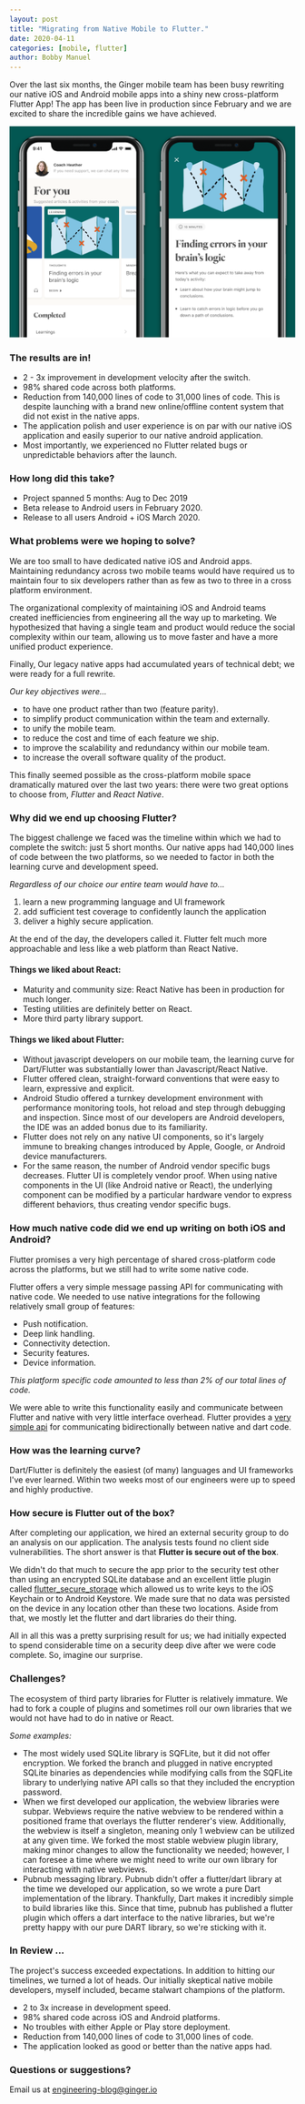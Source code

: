 ```yaml
---
layout: post
title: "Migrating from Native Mobile to Flutter."
date: 2020-04-11
categories: [mobile, flutter]
author: Bobby Manuel 
---
```


Over the last six months, the Ginger mobile team has been busy rewriting our native iOS and Android mobile apps into a shiny new cross-platform Flutter App!  The app has been live in production since February and we are excited to share the incredible gains we have achieved.

![Ginger screenshots](/assets/images/ginger_home_screenshots.png)

### The results are in!

- 2 - 3x improvement in development velocity after the switch.
- 98% shared code across both platforms.
- Reduction from 140,000 lines of code to 31,000 lines of code.  This is despite launching with a brand new online/offline content system that did not exist in the native apps.
- The application polish and user experience is on par with our native iOS application and easily superior to our native android application.
- Most importantly, we experienced no Flutter related bugs or unpredictable behaviors after the launch.

### How long did this take? 

- Project spanned 5 months: Aug to Dec 2019 
- Beta release to Android users in February 2020.
- Release to all users Android + iOS March 2020.

### What problems were we hoping to solve?

We are too small to have dedicated native iOS and Android apps.  Maintaining redundancy across two mobile teams would have required us to maintain four to six developers rather than as few as two to three in a cross platform environment.

The organizational complexity of maintaining iOS and Android teams created inefficiencies from engineering all the way up to marketing.  We hypothesized that having a single team and product would reduce the social complexity within our team, allowing us to move faster and have a more unified product experience.

Finally, Our legacy native apps had accumulated years of technical debt; we were ready for a full rewrite.

_Our key objectives were..._

- to have one product rather than two (feature parity).
- to simplify product communication within the team and externally. 
- to unify the mobile team. 
- to reduce the cost and time of each feature we ship. 
- to improve the scalability and redundancy within our mobile team.
- to increase the overall software quality of the product. 

This finally seemed possible as the cross-platform mobile space dramatically matured over the last two years: there were two great options to choose from, _Flutter_ and _React Native_.


### Why did we end up choosing Flutter? 

The biggest challenge we faced was the timeline within which we had to complete the switch: just 5 short months.  Our native apps had 140,000 lines of code between the two platforms, so we needed to factor in both the learning curve and development speed.

_Regardless of our choice our entire team would have to..._

1. learn a new programming language and UI framework
3. add sufficient test coverage to confidently launch the application
4. deliver a highly secure application. 

At the end of the day, the developers called it.  Flutter felt much more approachable and less like a web platform than React Native.

#### Things we liked about React:

- Maturity and community size: React Native has been in production for much longer.
- Testing utilities are definitely better on React.
- More third party library support.

#### Things we liked about Flutter:

- Without javascript developers on our mobile team, the learning curve for Dart/Flutter was substantially lower than Javascript/React Native. 
- Flutter offered clean, straight-forward conventions that were easy to learn, expressive and explicit.
- Android Studio offered a turnkey development environment with performance monitoring tools, hot reload and step through debugging and inspection.  Since most of our developers are Android developers, the IDE was an added bonus due to its familiarity.
- Flutter does not rely on any native UI components, so it's largely immune to breaking changes introduced by Apple, Google, or Android device manufacturers.
- For the same reason, the number of Android vendor specific bugs decreases.  Flutter UI is completely vendor proof.  When using native components in the UI (like Android native or React), the underlying component can be modified by a particular hardware vendor to express different behaviors, thus creating vendor specific bugs.

### How much native code did we end up writing on both iOS and Android? 

Flutter promises a very high percentage of shared cross-platform code across the platforms, but we still had to write some native code. 

Flutter offers a very simple message passing API for communicating with native code.  We needed to use native integrations for the following relatively small group of features: 

- Push notification.
- Deep link handling.
- Connectivity detection.
- Security features.
- Device information. 

_This platform specific code amounted to less than 2% of our total lines of code._ 

We were able to write this functionality easily and communicate between Flutter and native with very little interface overhead. Flutter provides a [very simple api](https://flutter.dev/docs/development/platform-integration/platform-channels#architecture) for communicating bidirectionally between native and dart code.

### How was the learning curve?

Dart/Flutter is definitely the easiest (of many) languages and UI frameworks I've ever learned.  Within two weeks most of our engineers were up to speed and highly productive. 

### How secure is Flutter out of the box? 

After completing our application, we hired an external security group to do an analysis on our application.  The analysis tests found no client side vulnerabilities.  The short answer is that **Flutter is secure out of the box**.  

We didn't do that much to secure the app prior to the security test other than using an encrypted SQLite database and an excellent little plugin called [flutter_secure_storage](https://pub.dev/packages/flutter_secure_storage) which allowed us to write keys to the iOS Keychain or to Android Keystore.  We made sure that no data was persisted on the device in any location other than these two locations.  Aside from that, we mostly let the flutter and dart libraries do their thing. 

All in all this was a pretty surprising result for us; we had initially expected to spend considerable time on a security deep dive after we were code complete.  So, imagine our surprise.

### Challenges?

The ecosystem of third party libraries for Flutter is relatively immature.  We had to fork a couple of plugins and sometimes roll our own libraries that we would not have had to do in native or React.

_Some examples:_

- The most widely used SQLite library is SQFLite, but it did not offer encryption.  We forked the branch and plugged in native encrypted SQLite binaries as dependencies while modifying calls from the SQFLite library to underlying native API calls so that they included the encryption password.
- When we first developed our application, the webview libraries were subpar.  Webviews require the native webview to be rendered within a positioned frame that overlays the flutter renderer's view.  Additionally, the webview is itself a singleton, meaning only 1 webview can be utilized at any given time.  We forked the most stable webview plugin library, making minor changes to allow the functionality we needed; however, I can foresee a time where we might need to write our own library for interacting with native webviews.
- Pubnub messaging library.  Pubnub didn't offer a flutter/dart library at the time we developed our application, so we wrote a pure Dart implementation of the library. Thankfully, Dart makes it incredibly simple to build libraries like this.  Since that time, pubnub has published a flutter plugin which offers a dart interface to the native libraries, but we're pretty happy with our pure DART library, so we're sticking with it.

### In Review ...

The project's success exceeded expectations.  In addition to hitting our timelines, we turned a lot of heads.  Our initially skeptical native mobile developers, myself included, became stalwart champions of the platform. 

- 2 to 3x increase in development speed. 
- 98% shared code across iOS and Android platforms.
- No troubles with either Apple or Play store deployment.
- Reduction from 140,000 lines of code to 31,000 lines of code.
- The application looked as good or better than the native apps had. 


### Questions or suggestions?

Email us at <a href="mailto:engineering-blog@ginger.io">engineering-blog@ginger.io</a>
